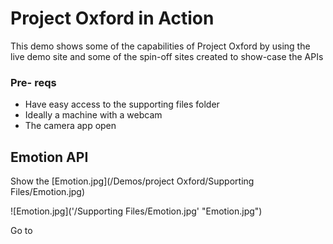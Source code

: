 
# Project Oxford in Action
This demo shows some of the capabilities of Project Oxford by using the live demo site and some of the spin-off sites created to show-case the APIs

### Pre- reqs
* Have easy access to the supporting files folder
* Ideally a machine with a webcam
* The camera app open

## Emotion API
Show the [Emotion.jpg](/Demos/project Oxford/Supporting Files/Emotion.jpg)

![Emotion.jpg]('/Supporting Files/Emotion.jpg' "Emotion.jpg")

Go to 